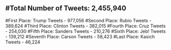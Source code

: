 #Total Number of Tweets: 2,455,940 
---
#First Place: Trump Tweets - 977,056
#Second Place: Rubio Tweets - 389,624
#Third Place: Clinton Tweets - 382,015
#Fourth Place: Cruz Tweets - 254,030
#Fifth Place: Sanders Tweets - 210,276
#Sixth Place: Jeb! Tweets - 139,212
#Seventh Place: Carson Tweets - 58,423
#Last Place: Kasich Tweets - 46,224
